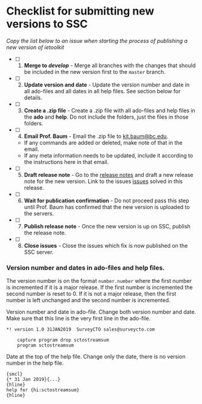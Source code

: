 # Checklist for submitting new versions to SSC

*Copy the list below to an issue when starting the process of publishing a new version of ietoolkit*

- [ ] 1. **Merge to *develop*** - Merge all branches with the changes that should be included in the new version first to the `master` branch.
- [ ] 2. **Update version and date** - Update the version number and date in all ado-files and all dates in all help files. See section below for details.
- [ ] 3. **Create a .zip file** - Create a .zip file with all ado-files and help files in the **ado** and **help**. Do not include the folders, just the files in those folders.
- [ ] 4. **Email Prof. Baum** - Email the .zip file to kit.baum@bc.edu.
    - If any commands are added or deleted, make note of that in the email.
    - If any meta information needs to be updated, include it according to the instructions here in that email.
- [ ] 5. **Draft release note** - Go to the [release notes](https://github.com/kbjarkefur/scto/releases) and draft a new release note for the new version. Link to the issues [issues](https://github.com/kbjarkefur/scto/issues) solved in this release.
- [ ] 6. **Wait for publication confirmation** - Do not proceed pass this step until Prof. Baum has confirmed that the new version is uploaded to the servers.
- [ ] 7. **Publish release note** - Once the new version is up on SSC, publish the release note.
- [ ] 8. **Close issues** - Close the issues which fix is now published on the SSC server.

### Version number and dates in ado-files and help files.

The version number is on the format `number.number` where the first number is incremented if it is a major release. If the first number is incremented the second number is reset to 0. If it is not a major release, then the first number is left unchanged and the second number is incremented.

Version number and date in ado-file. Change both version number and date. Make sure that this line is the very first line in the ado-file.
```
*! version 1.0 31JAN2019  SurveyCTO sales@surveycto.com

	capture program drop sctostreamsum
	program sctostreamsum
```

Date at the top of the help file. Change only the date, there is no version number in the help file.
```
{smcl}
{* 31 Jan 2019}{...}
{hline}
help for {hi:sctostreamsum}
{hline}
```
